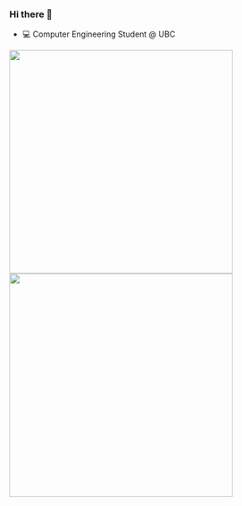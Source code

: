 ### Hi there 👋
- 💻 Computer Engineering Student @ UBC
<!--
**liuyishengalan/liuyishengalan** is a ✨ _special_ ✨ repository because its `README.md` (this file) appears on your GitHub profile.

Here are some ideas to get you started:

- 🔭 I’m currently working on ...
- 🌱 I’m currently learning ...
- 👯 I’m looking to collaborate on ...
- 🤔 I’m looking for help with ...
- 💬 Ask me about ...
- 📫 How to reach me: ...
- 😄 Pronouns: ...
- ⚡ Fun fact: ...
-->
<!-- <a href="https://github.com/liuyishengalan/liuyishengalan/blob/main/zzz.gif">
  <img align="left" src="https://raw.githubusercontent.com/liuyishengalan/steveny9911/master/zzz.gif" height=195 />
</a> -->

<a href="https://github.com/anuraghazra/github-readme-stats">
  <img align="left" src="https://github-readme-stats-bg6j.vercel.app/api?username=liuyishengalan&show_icons=true&include_all_commits=true&theme=nightowl&bg_color=00000000" width="400"/>
  <img src="https://github-readme-stats-bg6j.vercel.app/api/top-langs/?username=liuyishengalan&langs_count=10&layout=compact&theme=nightowl&bg_color=00000000&include_orgs=true" width="400"/>
</a>

